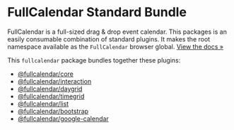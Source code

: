 
# FullCalendar Standard Bundle

FullCalendar is a full-sized drag & drop event calendar. This packages is an easily consumable combination of standard plugins. It makes the root namespace available as the `FullCalendar` browser global. [View the docs &raquo;](https://fullcalendar.io/docs/getting-started)

This `fullcalendar` package bundles together these plugins:

- [@fullcalendar/core](https://www.npmjs.com/package/@fullcalendar/core)
- [@fullcalendar/interaction](https://www.npmjs.com/package/@fullcalendar/interaction)
- [@fullcalendar/daygrid](https://www.npmjs.com/package/@fullcalendar/daygrid)
- [@fullcalendar/timegrid](https://www.npmjs.com/package/@fullcalendar/timegrid)
- [@fullcalendar/list](https://www.npmjs.com/package/@fullcalendar/list)
- [@fullcalendar/bootstrap](https://www.npmjs.com/package/@fullcalendar/bootstrap)
- [@fullcalendar/google-calendar](https://www.npmjs.com/package/@fullcalendar/google-calendar)
